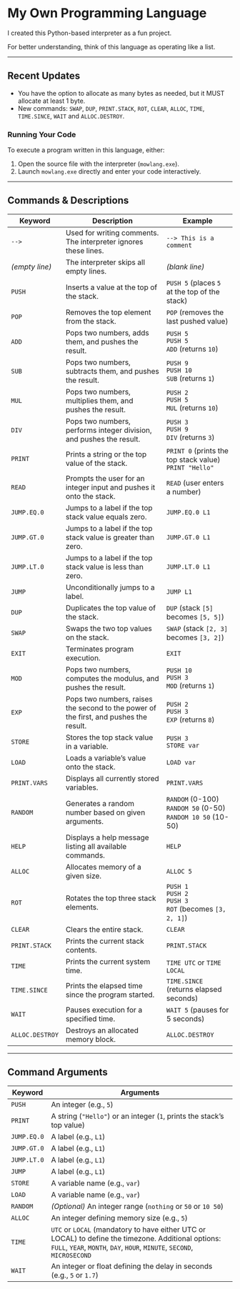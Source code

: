 # My Own Programming Language

I created this Python-based interpreter as a fun project.

For better understanding, think of this language as operating like a list.

---

## Recent Updates
- You have the option to allocate as many bytes as needed, but it MUST allocate at least 1 byte.
- New commands: `SWAP`, `DUP`, `PRINT.STACK`, `ROT`, `CLEAR`, `ALLOC`, `TIME`, `TIME.SINCE`, `WAIT` and `ALLOC.DESTROY`.

### Running Your Code
To execute a program written in this language, either:
1. Open the source file with the interpreter (`mowlang.exe`).
2. Launch `mowlang.exe` directly and enter your code interactively.

---

## Commands & Descriptions

| **Keyword**   | **Description**                                                          | **Example**                                                  |
|--------------|--------------------------------------------------------------------------|--------------------------------------------------------------|
| `-->`        | Used for writing comments. The interpreter ignores these lines.         | `--> This is a comment`                                      |
| _(empty line)_ | The interpreter skips all empty lines.                                  | _(blank line)_                                              |
| `PUSH`       | Inserts a value at the top of the stack.                                | `PUSH 5` (places `5` at the top of the stack)               |
| `POP`        | Removes the top element from the stack.                                 | `POP` (removes the last pushed value)                       |
| `ADD`        | Pops two numbers, adds them, and pushes the result.                     | `PUSH 5` <br> `PUSH 5` <br> `ADD` (returns `10`)            |
| `SUB`        | Pops two numbers, subtracts them, and pushes the result.                | `PUSH 9` <br> `PUSH 10` <br> `SUB` (returns `1`)            |
| `MUL`        | Pops two numbers, multiplies them, and pushes the result.               | `PUSH 2` <br> `PUSH 5` <br> `MUL` (returns `10`)            |
| `DIV`        | Pops two numbers, performs integer division, and pushes the result.     | `PUSH 3` <br> `PUSH 9` <br> `DIV` (returns `3`)             |
| `PRINT`      | Prints a string or the top value of the stack.                          | `PRINT 0` (prints the top stack value) <br> `PRINT "Hello"` |
| `READ`       | Prompts the user for an integer input and pushes it onto the stack.     | `READ` (user enters a number)                               |
| `JUMP.EQ.0`  | Jumps to a label if the top stack value equals zero.                    | `JUMP.EQ.0 L1`                                              |
| `JUMP.GT.0`  | Jumps to a label if the top stack value is greater than zero.           | `JUMP.GT.0 L1`                                              |
| `JUMP.LT.0`  | Jumps to a label if the top stack value is less than zero.              | `JUMP.LT.0 L1`                                              |
| `JUMP`       | Unconditionally jumps to a label.                                      | `JUMP L1`                                                   |
| `DUP`        | Duplicates the top value of the stack.                                 | `DUP` (stack `[5]` becomes `[5, 5]`)                        |
| `SWAP`       | Swaps the two top values on the stack.                                | `SWAP` (stack `[2, 3]` becomes `[3, 2]`)                    |
| `EXIT`       | Terminates program execution.                                         | `EXIT`                                                      |
| `MOD`        | Pops two numbers, computes the modulus, and pushes the result.       | `PUSH 10` <br> `PUSH 3` <br> `MOD` (returns `1`)            |
| `EXP`        | Pops two numbers, raises the second to the power of the first, and pushes the result. | `PUSH 2` <br> `PUSH 3` <br> `EXP` (returns `8`) |
| `STORE`      | Stores the top stack value in a variable.                             | `PUSH 3` <br> `STORE var`                                   |
| `LOAD`       | Loads a variable’s value onto the stack.                              | `LOAD var`                                                  |
| `PRINT.VARS` | Displays all currently stored variables.                              | `PRINT.VARS`                                                |
| `RANDOM`     | Generates a random number based on given arguments.                   | `RANDOM` (0-100) <br> `RANDOM 50` (0-50) <br> `RANDOM 10 50` (10-50) |
| `HELP`       | Displays a help message listing all available commands.              | `HELP`                                                      |
| `ALLOC`      | Allocates memory of a given size.                                    | `ALLOC 5`                                                   |
| `ROT`        | Rotates the top three stack elements.                                | `PUSH 1` <br> `PUSH 2` <br> `PUSH 3` <br> `ROT` (becomes `[3, 2, 1]`) |
| `CLEAR`      | Clears the entire stack.                                             | `CLEAR`                                                     |
| `PRINT.STACK`| Prints the current stack contents.                                   | `PRINT.STACK`                                               |
| `TIME`       | Prints the current system time.                                      | `TIME UTC` or `TIME LOCAL`                                  |
| `TIME.SINCE` | Prints the elapsed time since the program started.                   | `TIME.SINCE` (returns elapsed seconds)                      |
| `WAIT`       | Pauses execution for a specified time.                               | `WAIT 5` (pauses for 5 seconds)                             |
| `ALLOC.DESTROY` | Destroys an allocated memory block.                              | `ALLOC.DESTROY`                                             |

---

## Command Arguments

| **Keyword**   | **Arguments** |
|--------------|--------------|
| `PUSH`       | An integer (e.g., `5`) |
| `PRINT`      | A string (`"Hello"`) or an integer (`1`, prints the stack’s top value) |
| `JUMP.EQ.0`  | A label (e.g., `L1`) |
| `JUMP.GT.0`  | A label (e.g., `L1`) |
| `JUMP.LT.0`  | A label (e.g., `L1`) |
| `JUMP`       | A label (e.g., `L1`) |
| `STORE`      | A variable name (e.g., `var`) |
| `LOAD`       | A variable name (e.g., `var`) |
| `RANDOM`     | _(Optional)_ An integer range (`nothing` or `50` or `10 50`) |
| `ALLOC`      | An integer defining memory size (e.g., `5`) |
| `TIME`       | `UTC` or `LOCAL` (mandatory to have either UTC or LOCAL) to define the timezone. Additional options: `FULL`, `YEAR`, `MONTH`, `DAY`, `HOUR`, `MINUTE`, `SECOND`, `MICROSECOND` |
| `WAIT`       | An integer or float defining the delay in seconds (e.g., `5` or `1.7`) |
